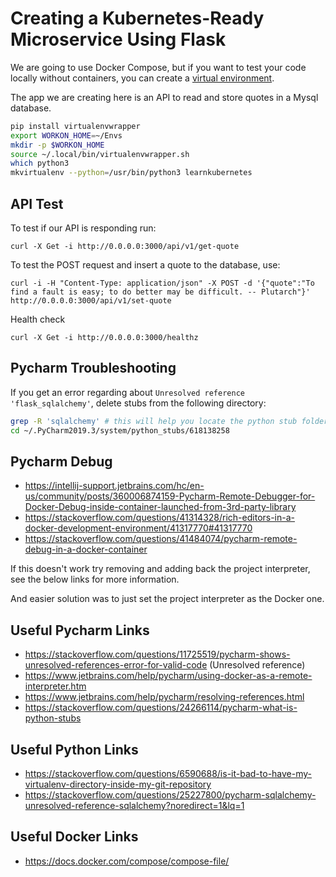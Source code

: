 # Creating a Kubernetes-Ready Microservice Using Flask

We are going to use Docker Compose, but if you want to test your code locally without
containers, you can create a [virtual environment](https://packaging.python.org/guides/installing-using-pip-and-virtual-environments/).

The app we are creating here is an API to read and store quotes in a Mysql database.

```bash
pip install virtualenvwrapper
export WORKON_HOME=~/Envs
mkdir -p $WORKON_HOME
source ~/.local/bin/virtualenvwrapper.sh
which python3
mkvirtualenv --python=/usr/bin/python3 learnkubernetes
```

## API Test

To test if our API is responding run:

`curl -X Get -i http://0.0.0.0:3000/api/v1/get-quote`

To test the POST request and insert a quote to the database, use:

`curl -i -H "Content-Type: application/json" -X POST -d '{"quote":"To find a fault is easy; to do better may be difficult. -- Plutarch"}' http://0.0.0.0:3000/api/v1/set-quote`

Health check

`curl -X Get -i http://0.0.0.0:3000/healthz`

## Pycharm Troubleshooting

If you get an error regarding about `Unresolved reference 'flask_sqlalchemy'`, delete stubs from the following 
directory:

```bash
grep -R 'sqlalchemy' # this will help you locate the python stub folder in which you will need to delete the stub
cd ~/.PyCharm2019.3/system/python_stubs/618138258
```

## Pycharm Debug

* https://intellij-support.jetbrains.com/hc/en-us/community/posts/360006874159-Pycharm-Remote-Debugger-for-Docker-Debug-inside-container-launched-from-3rd-party-library
* https://stackoverflow.com/questions/41314328/rich-editors-in-a-docker-development-environment/41317770#41317770
* https://stackoverflow.com/questions/41484074/pycharm-remote-debug-in-a-docker-container

If this doesn't work try removing and adding back the project interpreter, see the below links for more information.

And easier solution was to just set the project interpreter as the Docker one.

## Useful Pycharm Links

* https://stackoverflow.com/questions/11725519/pycharm-shows-unresolved-references-error-for-valid-code (Unresolved reference)
* https://www.jetbrains.com/help/pycharm/using-docker-as-a-remote-interpreter.htm
* https://www.jetbrains.com/help/pycharm/resolving-references.html
* https://stackoverflow.com/questions/24266114/pycharm-what-is-python-stubs

## Useful Python Links

* https://stackoverflow.com/questions/6590688/is-it-bad-to-have-my-virtualenv-directory-inside-my-git-repository
* https://stackoverflow.com/questions/25227800/pycharm-sqlalchemy-unresolved-reference-sqlalchemy?noredirect=1&lq=1

## Useful Docker Links

* https://docs.docker.com/compose/compose-file/